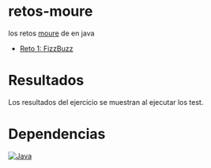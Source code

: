 # retos-moure
los retos [moure](https://www.twitch.tv/mouredev "Canal de Twitch de MoureDev") de  en java

* [Reto 1: FizzBuzz](src/main/java/com/jmd/Reto0.java)

# Resultados
Los resultados del ejercicio se muestran al ejecutar los test.

# Dependencias
[![Java](https://img.shields.io/static/v1?label=java&message=17&color=blue?style=flat-square)](https://www.oracle.com/java/technologies/javase/jdk17-archive-downloads.html)
